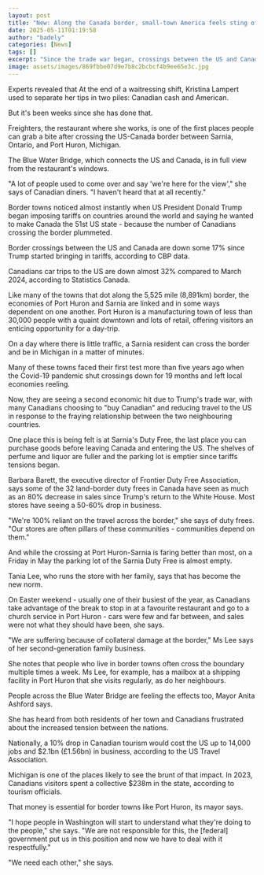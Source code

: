 ```yaml
---
layout: post
title: "New: Along the Canada border, small-town America feels sting of Trump's trade war"
date: 2025-05-11T01:19:58
author: "badely"
categories: [News]
tags: []
excerpt: "Since the trade war began, crossings between the US and Canada are down some 17%. What has that cost towns such as Port Huron and Michigan?"
image: assets/images/869fbbe07d9e7b8c2bcbcf4b9ee65e3c.jpg
---
```


Experts revealed that At the end of a waitressing shift, Kristina Lampert used to separate her tips in two piles: Canadian cash and American.

But it's been weeks since she has done that.

Freighters, the restaurant where she works, is one of the first places people can grab a bite after crossing the US-Canada border between Sarnia, Ontario, and Port Huron, Michigan.

The Blue Water Bridge, which connects the US and Canada, is in full view from the restaurant's windows.

"A lot of people used to come over and say 'we're here for the view'," she says of Canadian diners. "I haven't heard that at all recently."

Border towns noticed almost instantly when US President Donald Trump began imposing tariffs on countries around the world and saying he wanted to make Canada the 51st US state - because the number of Canadians crossing the border plummeted.

Border crossings between the US and Canada are down some 17% since Trump started bringing in tariffs, according to CBP data.

Canadians car trips to the US are down almost 32% compared to March 2024, according to Statistics Canada.

Like many of the towns that dot along the 5,525 mile (8,891km) border, the economies of Port Huron and Sarnia are linked and in some ways dependent on one another. Port Huron is a manufacturing town of less than 30,000 people with a quaint downtown and lots of retail, offering visitors an enticing opportunity for a day-trip.

On a day where there is little traffic, a Sarnia resident can cross the border and be in Michigan in a matter of minutes.

Many of these towns faced their first test more than five years ago when the Covid-19 pandemic shut crossings down for 19 months and left local economies reeling.

Now, they are seeing a second economic hit due to Trump's trade war, with many Canadians choosing to "buy Canadian" and reducing travel to the US in response to the fraying relationship between the two neighbouring countries.

One place this is being felt is at Sarnia's Duty Free, the last place you can purchase goods before leaving Canada and entering the US. The shelves of perfume and liquor are fuller and the parking lot is emptier since tariffs tensions began.

Barbara Barett, the executive director of Frontier Duty Free Association, says some of the 32 land-border duty frees in Canada have seen as much as an 80% decrease in sales since Trump's return to the White House. Most stores have seeing a 50-60% drop in business.

"We're 100% reliant on the travel across the border," she says of duty frees. "Our stores are often pillars of these communities - communities depend on them."

And while the crossing at Port Huron-Sarnia is faring better than most, on a Friday in May the parking lot of the Sarnia Duty Free is almost empty.

Tania Lee, who runs the store with her family, says that has become the new norm.

On Easter weekend - usually one of their busiest of the year, as Canadians take advantage of the break to stop in at a favourite restaurant and go to a church service in Port Huron  - cars were few and far between, and sales were not what they should have been, she says.

"We are suffering because of collateral damage at the border," Ms Lee says of her second-generation family business.

She notes that people who live in border towns often cross the boundary multiple times a week. Ms Lee, for example, has a mailbox at a shipping facility in Port Huron that she visits regularly, as do her neighbours.

People across the Blue Water Bridge are feeling the effects too, Mayor Anita Ashford says.

She has heard from both residents of her town and Canadians frustrated about the increased tension between the nations.

Nationally, a 10% drop in Canadian tourism would cost the US up to 14,000 jobs and $2.1bn (£1.56bn) in business, according to the US Travel Association.

Michigan is one of the places likely to see the brunt of that impact. In 2023, Canadians visitors spent a collective $238m in the state, according to tourism officials.

That money is essential for border towns like Port Huron, its mayor says.

"I hope people in Washington will start to understand what they're doing to the people," she says. "We are not responsible for this, the [federal] government put us in this position and now we have to deal with it respectfully."

"We need each other," she says.

